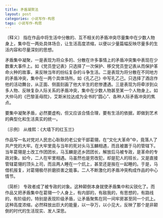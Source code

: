 ```yaml
---
title: 矛盾凝聚法
layout: post
categories: 小说写作-构思
tags: 小说写作-构思
---
```


〔释义〕 指在作品中将生活中分散的、互不相关的矛盾冲突尽量集中在少数人物身上，集中在一两处具体场合，让生活高度浓缩，以便以少量篇幅反映尽量多的生活内容和尽量深刻的思想。

矛盾集中凝聚，一是表现为将众多的、分散在许多事情上的矛盾冲突集中表现在少数重大事件上。如《党员登记表》只选择了一次保护、移交党员登记表从而保护革命火种的故事，来反映当年的纷纭复杂的斗争生活。二是表现为将分散在不同地方的矛盾冲突，集中在一两个具体场所。如《孔乙己》中写孔乙己。只选择了酒店作他的活动舞台，从正面、侧面刻画了他大半生的悲惨遭遇。三是表现为将牵涉到众多人物、反映复杂人际关系的矛盾冲突，集中在少数人物甚至某一个人物身上。如大仲马的《巴黎圣母院》，艾斯米拉达成为全书的“圆心”、各种人际矛盾冲突的焦点。

要集中凝聚矛盾，必然要虚构，但又应该合情合理，要有生活的依据，即做到艺术的典型化和生活真实的统一。

〔示例〕 从维熙：《大墙下的红玉兰》

作品写一名对党对人民忠心耿耿的老公安干部葛翎，在“文化大革命”中，竟落人了共产党的大牢。在大牢里竟与当年的死对头马玉麟相遇，而且被置于马的管辖下。当年葛翎是土改工作团团长，马玉麟是还乡团团长，解放后马被专政，是革命的专政对象。如今，二人在牢里相遇。马虽然也是劳改犯，却是犯人的班长，又是直接管辖葛翎的顶头上司，而且两人睡在一个炕上，甚至还是挨在一起睡的。于是，马借机报复，对葛翎极尽折磨损害之能事。二人不断激化的矛盾冲突构成作品的中心情节。

〔简析〕 专政者成了被专政的对象。这种颠倒本身就使矛盾集中和尖锐化了。而作品又把矛盾集中在葛翎一个人身上，有内部的，有敌我的，有思想的，有路线的，有阶级的，特别是表现阶级矛盾，让矛盾聚焦在同一间牢房甚至同一个炕上。这种高度浓缩，必然释放出巨大的能量，以一孕万，以小见大，反映了那个是非颠倒的时代的生活现实、发人深思。 